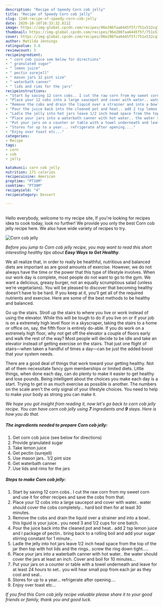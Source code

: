 ```yaml
---
description: "Recipe of Speedy Corn cob jelly"
title: "Recipe of Speedy Corn cob jelly"
slug: 1248-recipe-of-speedy-corn-cob-jelly
date: 2020-10-16T16:33:32.811Z
image: https://img-global.cpcdn.com/recipes/96e206faa6445f5f/751x532cq70/corn-cob-jelly-recipe-main-photo.jpg
thumbnail: https://img-global.cpcdn.com/recipes/96e206faa6445f5f/751x532cq70/corn-cob-jelly-recipe-main-photo.jpg
cover: https://img-global.cpcdn.com/recipes/96e206faa6445f5f/751x532cq70/corn-cob-jelly-recipe-main-photo.jpg
author: Matilda Jennings
ratingvalue: 3.6
reviewcount: 3
recipeingredient:
- " corn cob juice see below for directions"
- " granulated sugar"
- " lemon juice"
- " pectin surejell"
- " mason jars 12 pint size"
- " waterbath canner"
- " lids and rims for the jars"
recipeinstructions:
- "Start by saving 12 corn cobs.. I cut the raw corn from my sweet corn and use it for other recipes and save the cobs from that."
- "Place your 12 cobs into a large saucepot and cover with water.. water should cover the cobs completely... hard boil then for at least 30 minutes."
- "Remove the cobs and drain the liquid over a strainer and into a bowl.. this liguid is your juice.. you need 3 and 1/2 cups for one batch."
- "Pour the juice back into the cleaned pot and heat.. add 2 tsp lemon juice and I package of pectin.. bring back to a rolling boil and add your sugar stirring constant for 1 minute.."
- "Ladle the jelly into hot jars leave 1/2 inch head space from the top of the jar then top with hot lids and the rings.. screw the ring down tight....."
- "Place your jars into a waterbath canner with hot water.. the water should cover the jars at least an inch. Cover and boil for 10 minutes..."
- "Put your jars on a counter or table with a towel underneath and leave for at least 24 hours to set.. you will hear small pop from each jar as they cool and seal.."
- "Stores for up to a year... refrigerate after opening...."
- "Enjoy over toast etc..."
categories:
- Recipe
tags:
- corn
- cob
- jelly

katakunci: corn cob jelly 
nutrition: 171 calories
recipecuisine: American
preptime: "PT10M"
cooktime: "PT30M"
recipeyield: "4"
recipecategory: Dessert

---
```

<br>
Hello everybody, welcome to my recipe site, If you're looking for recipes idea to cook today, look no further! We provide you only the best Corn cob jelly recipe here. We also have wide variety of recipes to try.
<br>


![Corn cob jelly](https://img-global.cpcdn.com/recipes/96e206faa6445f5f/751x532cq70/corn-cob-jelly-recipe-main-photo.jpg)

<i>Before you jump to Corn cob jelly recipe, you may want to read this short interesting healthy tips about <strong>Easy Ways to Get Healthy</strong>.</i>

We all realize that, in order to really be healthful, nutritious and balanced diets are important as are good amounts of exercise. However, we do not always have the time or the power that this type of lifestyle involves. When our work day is complete, most people do not want to go to the gym. We want a delicious, greasy burger, not an equally scrumptious salad (unless we’re vegetarians). You will be pleased to discover that becoming healthy doesn't have to be hard. If you keep at it, you'll get all of the required nutrients and exercise. Here are some of the best methods to be healthy and balanced.

Go up the stairs. Stroll up the stairs to where you live or work instead of using the elevator. While this will be tough to do if you live on or if your job is on a extremely high level floor in a skyscraper, taking the stairs to a home or office on, say, the fifth floor is entirely do-able. If you do work on a extremely high floor, why not get off the elevator a couple of floors early and walk the rest of the way? Most people will decide to be idle and take an elevator instead of getting exercise on the stairs. That just one flight of stairs—when taken a handful of times a day—can be just the added boost that your system needs. 

There are a good deal of things that work toward your getting healthy. Not all of them necessitate fancy gym memberships or limited diets. Little things, when done each day, can do plenty to make it easier to get healthy and lose pounds. Being intelligent about the choices you make each day is a start. Trying to get in as much exercise as possible is another. The numbers on the scale aren't the only signal of your lifestyle choices. You need to help to make your body as strong you can make it. 


<i>We hope you got insight from reading it, now let's go back to corn cob jelly recipe. You can have corn cob jelly using <strong>7</strong> ingredients and <strong>9</strong> steps. Here is how you do that.
</i>

##### The ingredients needed to prepare Corn cob jelly:

1. Get  corn cob juice (see below for directions)
1. Provide  granulated sugar
1. Take  lemon juice
1. Get  pectin (surejell)
1. Use  mason jars.. 1/2 pint size
1. Get  waterbath canner
1. Use  lids and rims for the jars


##### Steps to make Corn cob jelly:

1. Start by saving 12 corn cobs.. I cut the raw corn from my sweet corn and use it for other recipes and save the cobs from that.
1. Place your 12 cobs into a large saucepot and cover with water.. water should cover the cobs completely... hard boil then for at least 30 minutes.
1. Remove the cobs and drain the liquid over a strainer and into a bowl.. this liguid is your juice.. you need 3 and 1/2 cups for one batch.
1. Pour the juice back into the cleaned pot and heat.. add 2 tsp lemon juice and I package of pectin.. bring back to a rolling boil and add your sugar stirring constant for 1 minute..
1. Ladle the jelly into hot jars leave 1/2 inch head space from the top of the jar then top with hot lids and the rings.. screw the ring down tight.....
1. Place your jars into a waterbath canner with hot water.. the water should cover the jars at least an inch. Cover and boil for 10 minutes...
1. Put your jars on a counter or table with a towel underneath and leave for at least 24 hours to set.. you will hear small pop from each jar as they cool and seal..
1. Stores for up to a year... refrigerate after opening....
1. Enjoy over toast etc...


<i>If you find this Corn cob jelly recipe valuable please share it to your good friends or family, thank you and good luck.</i>
